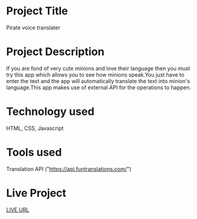  # Project Title

Pirate voice translater 

 # Project Description

If you are fond of very cute minions and love their language then you must try this app which allows you to see how minions speak.You just have to enter the text and the app will automatically translate the text into minion's language.This app makes use of external API for the operations to happen.

 # Technology used

 HTML, CSS, Javascript

  # Tools used

  Translation API ("https://api.funtranslations.com/")


  # Live Project

  [LIVE URL](https://banana-voice-neog.netlify.app/)
